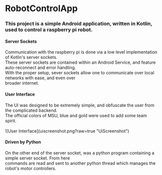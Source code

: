 # RobotControlApp
<h3>This project is a simple Android application, written in Kotlin, used to control a raspberry pi robot.</h3>
<h4> Server Sockets </h4>
Communication with the raspberry pi is done via a low level implementation of Kotlin's server sockets.</br>
These server sockets are contained within an Android Service, and feature auto-reconnect and error handling. </br>
With the proper setup, sever sockets allow one to communicate over local networks with ease, and even over</br>
broader internet. </br>
<h4> User Interface </h4>
The UI was designed to be extremely simple, and obfuscate the user from the complicated backend.</br>
The official colors of MSU, blue and gold were used to add some team spirit.</br>
</br>
![User Interface](uiscreenshot.png?raw=true "UiScreenshot")</br>
<h4>Driven by Python</h4>
On the other end of the server socket, was a python program containing a simple server socket. From here</br>
commands are read and sent to another python thread which manages the robot's motor controllers.  
